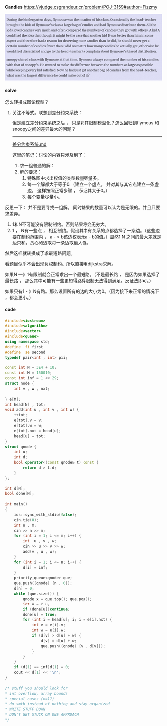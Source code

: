 **Candies**
https://vjudge.csgrandeur.cn/problem/POJ-3159#author=Fizzmy

![image-20230412212706813](image-20230412212706813.png)

#### solve

怎么转换成图论模型？

1. 关注不等式。联想到差分约束系统：

   但是建立差分约束系统之后 ， 只是将其限制模型化？怎么回归到flymous 和 snoopy之间的差异最大的问题？
   
   -----------
   
    [差分约束系统.md](..\..\..\..\Logrithm\图论\差分约束系统\差分约束系统.md) 
   
   这里的笔记：讨论的内容只涉及到了：
   
   1. 求一组普通的解：
   2. 解的要求：
      1. 特殊图中求出权值的类型数量尽量多。
      2. 每一个解都大于等于0.（建立一个虚点， 并对其与其它点建立一条虚边， 这样按照正常步骤 ， 保证其大于0。）
      3. 每个变量尽量小。

反思一下：  并不是要寻找一组解。 同时糖果的数量可以认为是无限的。并且只要求差异。

1. 1和N不可能没有限制制约。否则结果将会无穷大。
2. 1 ， N有一些点 ， 相互制约。假设其中有关系的点都选择了一条边。（这些边要在制约范围内 ， a - > b该边权表示a  - b的值。）显然1   N  之间的最大差就是边只和。贪心的选取每一条边取最大值。

然后这样就转换成了求最短路问题。

看题目似乎不会出现负权制约。所以直接用dijkstra求解。

如果N —》1有限制就会正常求出一个最短路。（不是最长路 ， 是因为如果选择了最长路 ， 那么其中可能有一些更短得路得限制无法得到满足。反证法即可。）

如果只有1 - 》N有路。那么设置所有的边的大小为0。（因为接下来正常的情况下 ，都会更小。）

#### code

```cpp
#include<iostream>
#include<algorithm>
#include<vector>
#include<queue>
using namespace std;
#define  fi first
#define  se second
typedef pair<int , int> pii;

const int N = 3E4 + 10;
const int M = 150010;
const int inf = 1 << 29;
struct node {
	int v , w , nxt;

} e[M];
int head[N] , tot;
void add(int u , int v , int w) {
	++tot;
	e[tot].v = v;
	e[tot].w = w;
	e[tot].nxt = head[u];
	head[u] = tot;
}
struct qnode {
	int u;
	int d;
	bool operator<(const qnode& t) const {
		return d > t.d;
	}
};

int d[N];
bool done[N];

int main()
{
	ios::sync_with_stdio(false);
	cin.tie(0);
	int n , m;
	cin >> n >> m;
	for (int i = 1; i <= m; i++) {
		int  u , v , w;
		cin >> u >> v >> w;
		add(v , u , w);
	}
	for (int i = 1; i <= n; i++) {
		d[i] = inf;
	}
	priority_queue<qnode> que;
	que.push((qnode) {n , 0});
	d[n] = 0;
	while (que.size()) {
		qnode x = que.top(); que.pop();
		int u = x.u;
		if (done[u])continue;
		done[u] = true;
		for (int i = head[u]; i; i = e[i].nxt) {
			int v = e[i].v;
			int w = e[i].w;
			if (d[v] > d[u] + w) {
				d[v] = d[u] + w;
				que.push((qnode) {v , d[v]});
			}
		}
	}
	if (d[1] == inf)d[1] = 0;
	cout << d[1] << '\n';
}

/* stuff you should look for
* int overflow, array bounds
* special cases (n=1?)
* do smth instead of nothing and stay organized
* WRITE STUFF DOWN
* DON'T GET STUCK ON ONE APPROACH
*/
```



